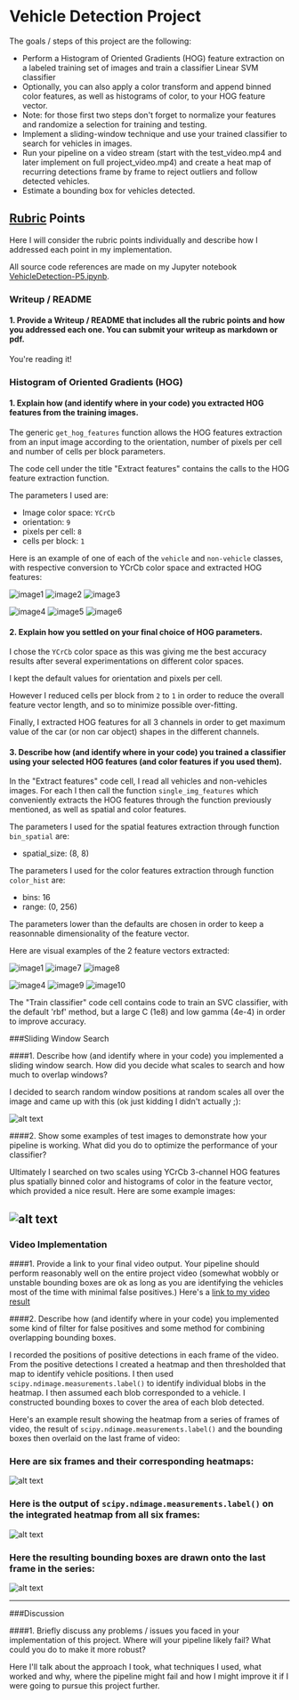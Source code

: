 # Vehicle Detection Project

The goals / steps of this project are the following:

* Perform a Histogram of Oriented Gradients (HOG) feature extraction on a labeled training set of images and train a classifier Linear SVM classifier
* Optionally, you can also apply a color transform and append binned color features, as well as histograms of color, to your HOG feature vector. 
* Note: for those first two steps don't forget to normalize your features and randomize a selection for training and testing.
* Implement a sliding-window technique and use your trained classifier to search for vehicles in images.
* Run your pipeline on a video stream (start with the test_video.mp4 and later implement on full project_video.mp4) and create a heat map of recurring detections frame by frame to reject outliers and follow detected vehicles.
* Estimate a bounding box for vehicles detected.

[//]: # (Image References)
[image1]: ./output_images/17.png "Car image"
[image2]: ./output_images/converted_17.png "Car image converted to YCrCb color space"
[image3]: ./output_images/hog_17.png "HOG features extracted from car image for first channel"
[image4]: ./output_images/extra40.png "Non car image"
[image5]: ./output_images/converted_extra40.png "Non car image converted to YCrCb color space"
[image6]: ./output_images/hog_extra40.png "HOG features extracted from non car image for first channel"
[image7]: ./output_images/spatial_17.png "Spatial features extracted from the car image"
[image8]: ./output_images/color_17.png "Color features extracted from the car image"
[image9]: ./output_images/spatial_extra40.png "Spatial features extracted from the non car image"
[image10]: ./output_images/color_extra40.png "Color features extracted from the non car image"
[image1]: ./examples/car_not_car.png
[image1]: ./examples/car_not_car.png
[image1]: ./examples/car_not_car.png
[image1]: ./examples/car_not_car.png
[image1]: ./examples/car_not_car.png
[image2]: ./examples/HOG_example.jpg
[image3]: ./examples/sliding_windows.jpg
[image4]: ./examples/sliding_window.jpg
[image5]: ./examples/bboxes_and_heat.png
[image6]: ./examples/labels_map.png
[image7]: ./examples/output_bboxes.png
[video1]: ./project_video.mp4

## [Rubric](https://review.udacity.com/#!/rubrics/513/view) Points

Here I will consider the rubric points individually and describe how I addressed each point in my implementation.

All source code references are made on my Jupyter notebook [VehicleDetection-P5.ipynb](https://github.com/schambon77/CarND-Vehicle-Detection-P5/blob/master/VehicleDetection-P5.ipynb).

### Writeup / README

#### 1. Provide a Writeup / README that includes all the rubric points and how you addressed each one.  You can submit your writeup as markdown or pdf.

You're reading it!

### Histogram of Oriented Gradients (HOG)

#### 1. Explain how (and identify where in your code) you extracted HOG features from the training images.

The generic `get_hog_features` function allows the HOG features extraction from an input image according to the orientation, number of pixels per cell and number of cells per block parameters.

The code cell under the title "Extract features" contains the calls to the HOG feature extraction function.

The parameters I used are:
* Image color space: `YCrCb`
* orientation: `9`
* pixels per cell: `8`
* cells per block: `1`

Here is an example of one of each of the `vehicle` and `non-vehicle` classes, with respective conversion to YCrCb color space and extracted HOG features:

![image1]
![image2]
![image3]

![image4]
![image5]
![image6]

#### 2. Explain how you settled on your final choice of HOG parameters.

I chose the `YCrCb` color space as this was giving me the best accuracy results after several experimentations on different color spaces.

I kept the default values for orientation and pixels per cell.

However I reduced cells per block from `2` to `1` in order to reduce the overall feature vector length, and so to minimize possible over-fitting.

Finally, I extracted HOG features for all 3 channels in order to get maximum value of the car (or non car object) shapes in the different channels. 

#### 3. Describe how (and identify where in your code) you trained a classifier using your selected HOG features (and color features if you used them).

In the "Extract features" code cell, I read all vehicles and non-vehicles images. For each I then call the function `single_img_features` which conveniently extracts the HOG features through the function previously mentioned, as well as spatial and color features.

The parameters I used for the spatial features extraction through function `bin_spatial` are:
* spatial_size: (8, 8)

The parameters I used for the color features extraction through function `color_hist` are:
* bins: 16
* range: (0, 256)

The parameters lower than the defaults are chosen in order to keep a reasonnable dimensionality of the feature vector.

Here are visual examples of the 2 feature vectors extracted:

![image1]
![image7]
![image8]

![image4]
![image9]
![image10]

The "Train classifier" code cell contains code to train an SVC classifier, with the default 'rbf' method, but a large C (1e8) and low gamma (4e-4) in order to improve accuracy.

###Sliding Window Search

####1. Describe how (and identify where in your code) you implemented a sliding window search.  How did you decide what scales to search and how much to overlap windows?

I decided to search random window positions at random scales all over the image and came up with this (ok just kidding I didn't actually ;):

![alt text][image3]

####2. Show some examples of test images to demonstrate how your pipeline is working.  What did you do to optimize the performance of your classifier?

Ultimately I searched on two scales using YCrCb 3-channel HOG features plus spatially binned color and histograms of color in the feature vector, which provided a nice result.  Here are some example images:

![alt text][image4]
---

### Video Implementation

####1. Provide a link to your final video output.  Your pipeline should perform reasonably well on the entire project video (somewhat wobbly or unstable bounding boxes are ok as long as you are identifying the vehicles most of the time with minimal false positives.)
Here's a [link to my video result](./project_video.mp4)


####2. Describe how (and identify where in your code) you implemented some kind of filter for false positives and some method for combining overlapping bounding boxes.

I recorded the positions of positive detections in each frame of the video.  From the positive detections I created a heatmap and then thresholded that map to identify vehicle positions.  I then used `scipy.ndimage.measurements.label()` to identify individual blobs in the heatmap.  I then assumed each blob corresponded to a vehicle.  I constructed bounding boxes to cover the area of each blob detected.  

Here's an example result showing the heatmap from a series of frames of video, the result of `scipy.ndimage.measurements.label()` and the bounding boxes then overlaid on the last frame of video:

### Here are six frames and their corresponding heatmaps:

![alt text][image5]

### Here is the output of `scipy.ndimage.measurements.label()` on the integrated heatmap from all six frames:
![alt text][image6]

### Here the resulting bounding boxes are drawn onto the last frame in the series:
![alt text][image7]



---

###Discussion

####1. Briefly discuss any problems / issues you faced in your implementation of this project.  Where will your pipeline likely fail?  What could you do to make it more robust?

Here I'll talk about the approach I took, what techniques I used, what worked and why, where the pipeline might fail and how I might improve it if I were going to pursue this project further.  

